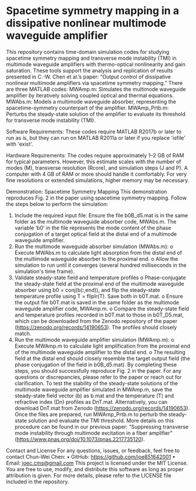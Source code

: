 # Spacetime symmetry mapping in a dissipative nonlinear multimode waveguide amplifier 

This repository contains time-domain simulation codes for studying spacetime symmetry mapping and transverse mode instability (TMI) in multimode waveguide amplifiers with thermo-optical nonlinearity and gain saturation. These tools support the analysis and replication of results presented in C.-W. Chen et al.’s paper: “Output control of dissipative nonlinear multimode amplifiers via spacetime symmetry mapping.”
There are three MATLAB codes:
MWAmp.m: Simulates the multimode waveguide amplifier by iteratively solving coupled optical and thermal equations.
MWAbs.m: Models a multimode waveguide absorber, representing the spacetime-symmetry counterpart of the amplifier.
MWAmp_Prtb.m: Perturbs the steady-state solution of the amplifier to evaluate its threshold for transverse mode instability (TMI).

Software Requirements:
These codes require MATLAB R2017b or later to run as is, but they can run on MATLAB R2011a or later if you replace 'isfile' with 'exist'.

Hardware Requirements:
The codes require approximately 1–2 GB of RAM for typical parameters. However, this estimate scales with the number of modes (M), transverse resolution (Rcore), and simulation steps (J and P). A computer with 4 GB of RAM or more should handle it comfortably. For very fine resolutions or extended simulations, higher memory may be necessary.

Demonstration: Spacetime Symmetry Mapping
This demonstration reproduces Fig. 2 in the paper using spacetime symmetry mapping. Follow the steps below to perform the simulation:
1.	Include the required input file:
Ensure the file b0B_d5.mat is in the same folder as the multimode waveguide absorber code, MWAbs.m. The variable ‘b0’ in the file represents the mode content of the phase conjugation of a target optical field at the distal end of a multimode waveguide amplifier.
2.	Run the multimode waveguide absorber simulation (MWAbs.m):
o	Execute MWAbs.m to calculate light absorption from the distal end of the multimode waveguide absorber to the proximal end.
o	Allow the simulation to run until it converges (several hundred milliseconds in the simulation's time frame).
3.	Validate steady-state field and temperature profiles
o	Phase-conjugate the steady-state field at the proximal end of the multimode waveguide absorber using b0 = conj(b(:,end)), and flip the steady-state temperature profile using T = fliplr(T). Save both in b0T.mat.
o	Ensure the output file b0T.mat is saved in the same folder as the multimode waveguide amplifier code, MWAmp.m.
o	Compare the steady-state field and temperature profiles recorded in b0T.mat to those in b0T_D5.mat, which can be downloaded from the Zenodo repository of the paper (https://zenodo.org/records/14190653). The profiles should closely match.
4.	Run the multimode waveguide amplifier simulation (MWAmp.m):
o	Execute MWAmp.m to calculate light amplification from the proximal end of the multimode waveguide amplifier to the distal end.
o	The resulting field at the distal end should closely resemble the target output field (the phase conjugation of the field in b0B_d5.mat).
By completing these steps, you should successfully reproduce Fig. 2 in the paper. For any questions or discrepancies, please refer to the paper or reach out for clarification.
To test the stability of the steady-state solutions of the multimode waveguide amplifier simulated in MWAmp.m, save the steady-state field vector (b) as b.mat and the temperature (T) and refractive index (Dn) profiles as DnT.mat. Alternatively, you can download DnT.mat from Zenodo (https://zenodo.org/records/14190653). Once the files are prepared, run MWAmp_Prtb.m to perturb the steady-state solution and evaluate the TMI threshold. More details on this procedure can be found in our previous paper: “Suppressing transverse mode instability through multimode excitation in a fiber amplifier” (https://www.pnas.org/doi/10.1073/pnas.2217735120).

Contact and License
For any questions, issues, or feedback, feel free to contact Chun-Wei Chen:
•	GitHub: https://github.com/joe851642001
•	Email: joec.cms@gmail.com
This project is licensed under the MIT License. You are free to use, modify, and distribute this software as long as proper attribution is given. For more details, please refer to the LICENSE file included in the repository.  
